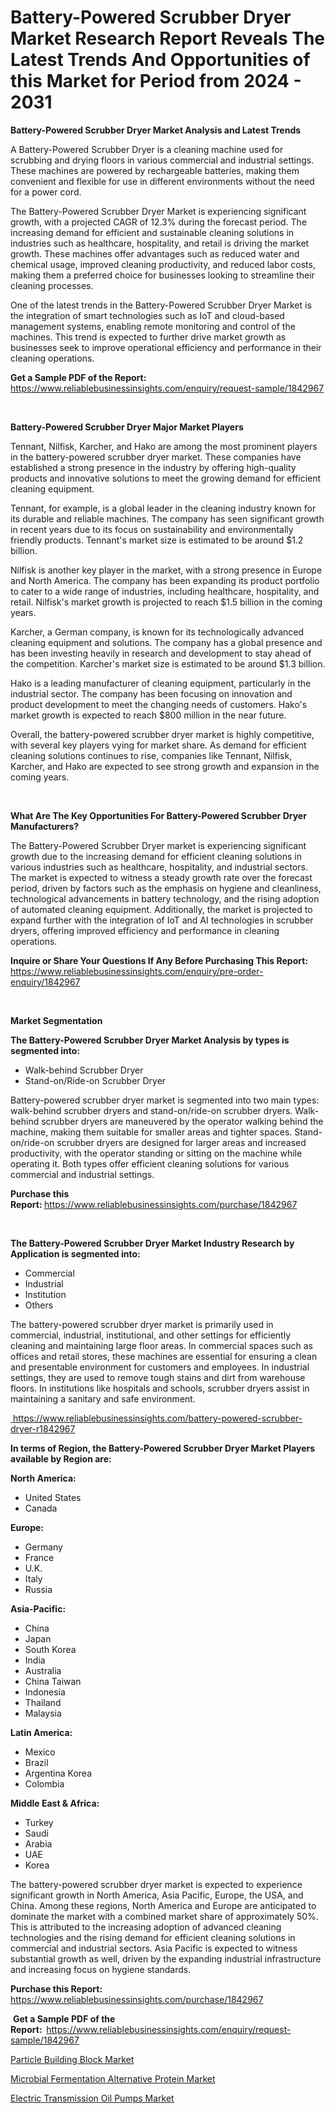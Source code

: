 <p><h1>Battery-Powered Scrubber Dryer Market Research Report Reveals The Latest Trends And Opportunities of this Market for Period from 2024 - 2031</h1></p><p><strong>Battery-Powered Scrubber Dryer Market Analysis and Latest Trends</strong></p>
<p><p>A Battery-Powered Scrubber Dryer is a cleaning machine used for scrubbing and drying floors in various commercial and industrial settings. These machines are powered by rechargeable batteries, making them convenient and flexible for use in different environments without the need for a power cord.</p><p>The Battery-Powered Scrubber Dryer Market is experiencing significant growth, with a projected CAGR of 12.3% during the forecast period. The increasing demand for efficient and sustainable cleaning solutions in industries such as healthcare, hospitality, and retail is driving the market growth. These machines offer advantages such as reduced water and chemical usage, improved cleaning productivity, and reduced labor costs, making them a preferred choice for businesses looking to streamline their cleaning processes.</p><p>One of the latest trends in the Battery-Powered Scrubber Dryer Market is the integration of smart technologies such as IoT and cloud-based management systems, enabling remote monitoring and control of the machines. This trend is expected to further drive market growth as businesses seek to improve operational efficiency and performance in their cleaning operations.</p></p>
<p><strong>Get a Sample PDF of the Report:&nbsp;</strong> <a href="https://www.reliablebusinessinsights.com/enquiry/request-sample/1842967">https://www.reliablebusinessinsights.com/enquiry/request-sample/1842967</a></p>
<p>&nbsp;</p>
<p><strong>Battery-Powered Scrubber Dryer Major Market Players</strong></p>
<p><p>Tennant, Nilfisk, Karcher, and Hako are among the most prominent players in the battery-powered scrubber dryer market. These companies have established a strong presence in the industry by offering high-quality products and innovative solutions to meet the growing demand for efficient cleaning equipment.</p><p>Tennant, for example, is a global leader in the cleaning industry known for its durable and reliable machines. The company has seen significant growth in recent years due to its focus on sustainability and environmentally friendly products. Tennant's market size is estimated to be around $1.2 billion.</p><p>Nilfisk is another key player in the market, with a strong presence in Europe and North America. The company has been expanding its product portfolio to cater to a wide range of industries, including healthcare, hospitality, and retail. Nilfisk's market growth is projected to reach $1.5 billion in the coming years.</p><p>Karcher, a German company, is known for its technologically advanced cleaning equipment and solutions. The company has a global presence and has been investing heavily in research and development to stay ahead of the competition. Karcher's market size is estimated to be around $1.3 billion.</p><p>Hako is a leading manufacturer of cleaning equipment, particularly in the industrial sector. The company has been focusing on innovation and product development to meet the changing needs of customers. Hako's market growth is expected to reach $800 million in the near future.</p><p>Overall, the battery-powered scrubber dryer market is highly competitive, with several key players vying for market share. As demand for efficient cleaning solutions continues to rise, companies like Tennant, Nilfisk, Karcher, and Hako are expected to see strong growth and expansion in the coming years.</p></p>
<p>&nbsp;</p>
<p><strong>What Are The Key Opportunities For Battery-Powered Scrubber Dryer Manufacturers?</strong></p>
<p><p>The Battery-Powered Scrubber Dryer market is experiencing significant growth due to the increasing demand for efficient cleaning solutions in various industries such as healthcare, hospitality, and industrial sectors. The market is expected to witness a steady growth rate over the forecast period, driven by factors such as the emphasis on hygiene and cleanliness, technological advancements in battery technology, and the rising adoption of automated cleaning equipment. Additionally, the market is projected to expand further with the integration of IoT and AI technologies in scrubber dryers, offering improved efficiency and performance in cleaning operations.</p></p>
<p><strong>Inquire or Share Your Questions If Any Before Purchasing This Report:</strong> <a href="https://www.reliablebusinessinsights.com/enquiry/pre-order-enquiry/1842967">https://www.reliablebusinessinsights.com/enquiry/pre-order-enquiry/1842967</a></p>
<p>&nbsp;</p>
<p><strong>Market Segmentation</strong></p>
<p><strong>The Battery-Powered Scrubber Dryer Market Analysis by types is segmented into:</strong></p>
<p><ul><li>Walk-behind Scrubber Dryer</li><li>Stand-on/Ride-on Scrubber Dryer</li></ul></p>
<p><p>Battery-powered scrubber dryer market is segmented into two main types: walk-behind scrubber dryers and stand-on/ride-on scrubber dryers. Walk-behind scrubber dryers are maneuvered by the operator walking behind the machine, making them suitable for smaller areas and tighter spaces. Stand-on/ride-on scrubber dryers are designed for larger areas and increased productivity, with the operator standing or sitting on the machine while operating it. Both types offer efficient cleaning solutions for various commercial and industrial settings.</p></p>
<p><strong>Purchase this Report:&nbsp;</strong><a href="https://www.reliablebusinessinsights.com/purchase/1842967">https://www.reliablebusinessinsights.com/purchase/1842967</a></p>
<p>&nbsp;</p>
<p><strong>The Battery-Powered Scrubber Dryer Market Industry Research by Application is segmented into:</strong></p>
<p><ul><li>Commercial</li><li>Industrial</li><li>Institution</li><li>Others</li></ul></p>
<p><p>The battery-powered scrubber dryer market is primarily used in commercial, industrial, institutional, and other settings for efficiently cleaning and maintaining large floor areas. In commercial spaces such as offices and retail stores, these machines are essential for ensuring a clean and presentable environment for customers and employees. In industrial settings, they are used to remove tough stains and dirt from warehouse floors. In institutions like hospitals and schools, scrubber dryers assist in maintaining a sanitary and safe environment.</p></p>
<p><a href="https://www.reliablebusinessinsights.com/battery-powered-scrubber-dryer-r1842967">&nbsp;https://www.reliablebusinessinsights.com/battery-powered-scrubber-dryer-r1842967</a></p>
<p><strong>In terms of Region, the Battery-Powered Scrubber Dryer Market Players available by Region are:</strong></p>
<p>
    <p> <strong> North America: </strong>
        <ul>
            <li>United States</li>
            <li>Canada</li>
        </ul>
        </p> 
    <p> <strong> Europe: </strong>
        <ul>
            <li>Germany</li>
            <li>France</li>
            <li>U.K.</li>
            <li>Italy</li>
            <li>Russia</li>
        </ul>
        </p> 
    <p> <strong> Asia-Pacific: </strong>
        <ul>
            <li>China</li>
            <li>Japan</li>
            <li>South Korea</li>
            <li>India</li>
            <li>Australia</li>
            <li>China Taiwan</li>
            <li>Indonesia</li>
            <li>Thailand</li>
            <li>Malaysia</li>
        </ul>
        </p> 
    <p> <strong> Latin America: </strong>
        <ul>
            <li>Mexico</li>
            <li>Brazil</li>
            <li>Argentina Korea</li>
            <li>Colombia</li>
        </ul>
        </p> 
    <p> <strong> Middle East & Africa: </strong>
        <ul>
            <li>Turkey</li>
            <li>Saudi</li>
            <li>Arabia</li>
            <li>UAE</li>
            <li>Korea</li>
        </ul>
    </p>
    </p>
<p><p>The battery-powered scrubber dryer market is expected to experience significant growth in North America, Asia Pacific, Europe, the USA, and China. Among these regions, North America and Europe are anticipated to dominate the market with a combined market share of approximately 50%. This is attributed to the increasing adoption of advanced cleaning technologies and the rising demand for efficient cleaning solutions in commercial and industrial sectors. Asia Pacific is expected to witness substantial growth as well, driven by the expanding industrial infrastructure and increasing focus on hygiene standards.</p></p>
<p><strong>Purchase this Report: </strong><a href="https://www.reliablebusinessinsights.com/purchase/1842967">https://www.reliablebusinessinsights.com/purchase/1842967</a></p>
<p>&nbsp;<strong>Get a Sample PDF of the Report:&nbsp;&nbsp;</strong><a href="https://www.reliablebusinessinsights.com/enquiry/request-sample/1842967">https://www.reliablebusinessinsights.com/enquiry/request-sample/1842967</a></p>
<p><strong></strong></p>
<p><p><a href="https://github.com/JordyBecker/Market-Research-Report-List-1/blob/main/particle-building-block-market.md">Particle Building Block Market</a></p><p><a href="https://github.com/ranaacryptoaddmin/Market-Research-Report-List-1/blob/main/microbial-fermentation-alternative-protein-market.md">Microbial Fermentation Alternative Protein Market</a></p><p><a href="https://github.com/jadenRaynor/Market-Research-Report-List-1/blob/main/electric-transmission-oil-pumps-market.md">Electric Transmission Oil Pumps Market</a></p></p>